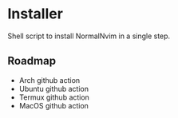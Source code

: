# Installer
Shell script to install NormalNvim in a single step.

## Roadmap

* Arch github action
* Ubuntu github action
* Termux github action
* MacOS github action
